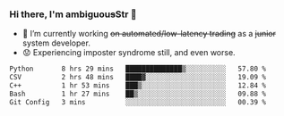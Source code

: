 ### Hi there, I'm ambiguou~~s~~Str 👋

<!--
**ambiguoustexture/ambiguoustexture** is a ✨ _special_ ✨ repository because its `README.md` (this file) appears on your GitHub profile.

Here are some ideas to get you started:
-->
- 🔭 I’m currently working ~~on automated/low-latency trading~~ as a ~~junior~~ system developer.
- :worried: Experiencing imposter syndrome still, and even worse.

<!--START_SECTION:waka-->

```txt
Python       8 hrs 29 mins   ██████████████▒░░░░░░░░░░   57.80 %
CSV          2 hrs 48 mins   ████▓░░░░░░░░░░░░░░░░░░░░   19.09 %
C++          1 hr 53 mins    ███▒░░░░░░░░░░░░░░░░░░░░░   12.84 %
Bash         1 hr 27 mins    ██▒░░░░░░░░░░░░░░░░░░░░░░   09.88 %
Git Config   3 mins          ░░░░░░░░░░░░░░░░░░░░░░░░░   00.39 %
```

<!--END_SECTION:waka-->
